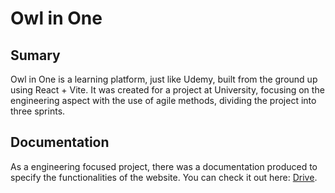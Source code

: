 # Owl in One

## Sumary
Owl in One is a learning platform, just like Udemy, built from the ground up using React + Vite.
It was created for a project at University, focusing on the engineering aspect with the use of agile methods, dividing the project into three sprints.


## Documentation
As a engineering focused project, there was a documentation produced to specify the functionalities of the website.
You can check it out here: [Drive](https://drive.google.com/drive/u/2/folders/1OI4IbcOPcrx0kwqL7S7QJzcGm0gMXeL_).
